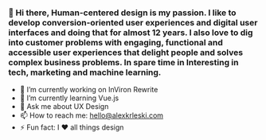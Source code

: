 ### 👋 Hi there, Human-centered design is my passion. I like to develop conversion-oriented user experiences and  digital user interfaces and doing that for almost 12 years. I also love to dig into customer problems with engaging, functional and accessible user experiences that delight people and solves complex business problems. In spare time in Interesting in tech, marketing and machine learning.

- 🔭 I’m currently working on InViron Rewrite
- 🌱 I’m currently learning Vue.js
- 💬 Ask me about UX Design
- 📫 How to reach me: hello@alexkrleski.com
- ⚡ Fun fact: I ❤️ all things design

